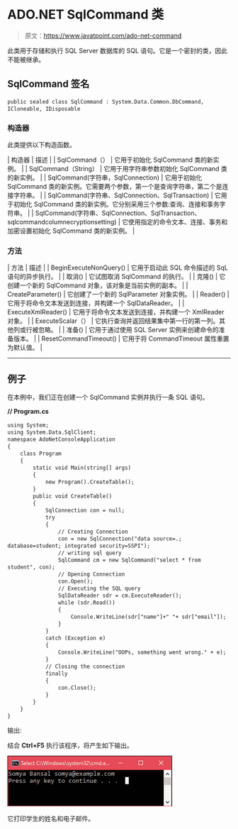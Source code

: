 # ADO.NET SqlCommand 类

> 原文：<https://www.javatpoint.com/ado-net-command>

此类用于存储和执行 SQL Server 数据库的 SQL 语句。它是一个密封的类，因此不能被继承。

## SqlCommand 签名

```
public sealed class SqlCommand : System.Data.Common.DbCommand, ICloneable, IDisposable

```

### 构造器

此类提供以下构造函数。

| 构造器 | 描述 |
| SqlCommand（） | 它用于初始化 SqlCommand 类的新实例。 |
| SqlCommand（String） | 它用于用字符串参数初始化 SqlCommand 类的新实例。 |
| SqlCommand(字符串，SqlConnection) | 它用于初始化 SqlCommand 类的新实例。它需要两个参数，第一个是查询字符串，第二个是连接字符串。 |
| SqlCommand(字符串、SqlConnection、SqlTransaction) | 它用于初始化 SqlCommand 类的新实例。它分别采用三个参数:查询、连接和事务字符串。 |
| SqlCommand(字符串、SqlConnection、SqlTransaction、sqlcommandcolumnecryptionsetting) | 它使用指定的命令文本、连接、事务和加密设置初始化 SqlCommand 类的新实例。 |

### 方法

| 方法 | 描述 |
| BeginExecuteNonQuery() | 它用于启动此 SQL 命令描述的 SqL 语句的异步执行。 |
| 取消() | 它试图取消 SqlCommand 的执行。 |
| 克隆() | 它创建一个新的 SqlCommand 对象，该对象是当前实例的副本。 |
| CreateParameter() | 它创建了一个新的 SqlParameter 对象实例。 |
| Reader() | 它用于将命令文本发送到连接，并构建一个 SqlDataReader。 |
| ExecuteXmlReader() | 它用于将命令文本发送到连接，并构建一个 XmlReader 对象。 |
| ExecuteScalar（） | 它执行查询并返回结果集中第一行的第一列。其他列或行被忽略。 |
| 准备() | 它用于通过使用 SQL Server 实例来创建命令的准备版本。 |
| ResetCommandTimeout() | 它用于将 CommandTimeout 属性重置为默认值。 |

* * *

## 例子

在本例中，我们正在创建一个 SqlCommand 实例并执行一条 SQL 语句。

**// Program.cs**

```
using System;
using System.Data.SqlClient;
namespace AdoNetConsoleApplication
{
    class Program
    {
        static void Main(string[] args)
        {
            new Program().CreateTable();
        }
        public void CreateTable()
        {
            SqlConnection con = null;
            try
            {
                // Creating Connection
                con = new SqlConnection("data source=.; database=student; integrated security=SSPI");
                // writing sql query
                SqlCommand cm = new SqlCommand("select * from student", con);
                // Opening Connection
                con.Open();
                // Executing the SQL query
                SqlDataReader sdr = cm.ExecuteReader();
                while (sdr.Read())
                {
                    Console.WriteLine(sdr["name"]+" "+ sdr["email"]);
                }
            }
            catch (Exception e)
            {
                Console.WriteLine("OOPs, something went wrong." + e);
            }
            // Closing the connection
            finally
            {
                con.Close();
            }
        }
    }
}

```

输出:

结合 **Ctrl+F5** 执行该程序，将产生如下输出。

![ADO Net Sqlcommand Class 1](img/a77dd1a53a29135257bc50aceffa43f6.png)

它打印学生的姓名和电子邮件。